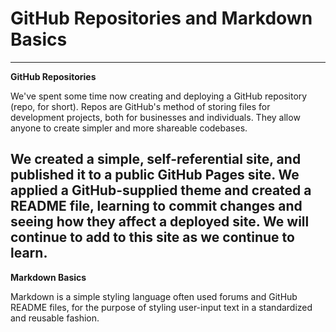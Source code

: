 # GitHub Repositories and Markdown Basics
---
**GitHub Repositories**

We've spent some time now creating and deploying a GitHub repository (repo, for short). Repos are GitHub's method of storing files for development projects, both for businesses and individuals. They allow anyone to create simpler and more shareable codebases.

We created a simple, self-referential site, and published it to a public GitHub Pages site. We applied a GitHub-supplied theme and created a README file, learning to commit changes and seeing how they affect a deployed site. We will continue to add to this site as we continue to learn.
---
**Markdown Basics**

Markdown is a simple styling language often used forums and GitHub README files, for the purpose of styling user-input text in a standardized and reusable fashion.

